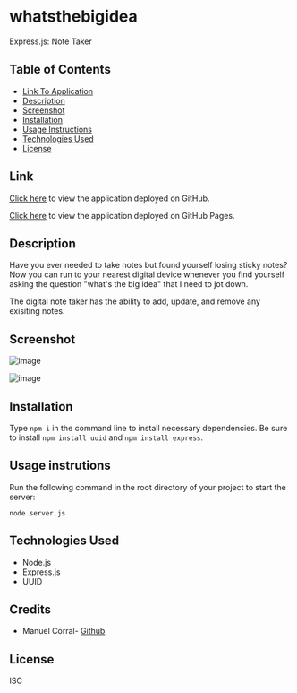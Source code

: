 # whatsthebigidea
Express.js: Note Taker

## Table of Contents

* [Link To Application](#link)
* [Description](#description)
* [Screenshot](#screenshot)
* [Installation](#installation)
* [Usage Instructions](#usage-instructions)
* [Technologies Used](#technologies-used)
* [License](#license)

## Link  

[Click here](https://github.com/ecinematic/whatsthebigidea) to view the application deployed on GitHub. 

[Click here](https://ecinematic.github.io/whatsthebigidea/) to view the application deployed on GitHub Pages.   

## Description  

Have you ever needed to take notes but found yourself losing sticky notes? Now you can run to your nearest digital device whenever you find yourself asking the question "what's the big idea" that I need to jot down.

The digital note taker has the ability to add, update, and remove any exisiting notes.

## Screenshot  

![image](https://user-images.githubusercontent.com/40043251/230490798-ae43a47c-952b-4dfa-9aed-739cdbef9d2a.png)

![image](https://user-images.githubusercontent.com/40043251/230490825-ac5eee23-e118-4642-a7b7-45b20f3035dd.png)


## Installation
   
Type `npm i` in the command line to install necessary dependencies. 
Be sure to install `npm install uuid` and `npm install express`.
  

## Usage instrutions

Run the following command in the root directory of your project to start the server:
  
`node server.js`

## Technologies Used    

* Node.js
* Express.js
* UUID


## Credits

* Manuel Corral- [Github](https://github.com/ecinematic) 

## License

ISC
